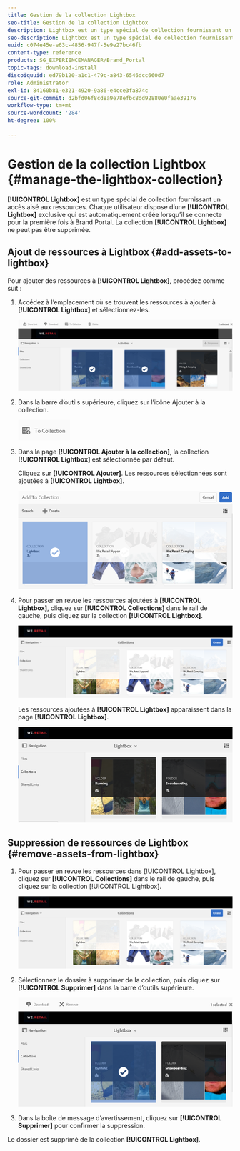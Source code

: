 ```yaml
---
title: Gestion de la collection Lightbox
seo-title: Gestion de la collection Lightbox
description: Lightbox est un type spécial de collection fournissant un accès aisé aux ressources. Chaque utilisateur dispose d’une Lightbox exclusive qui est automatiquement créée lorsqu’il se connecte pour la première fois à Brand Portal. La collection Lightbox ne peut pas être supprimée.
seo-description: Lightbox est un type spécial de collection fournissant un accès aisé aux ressources. Chaque utilisateur dispose d’une Lightbox exclusive qui est automatiquement créée lorsqu’il se connecte pour la première fois à Brand Portal. La collection Lightbox ne peut pas être supprimée.
uuid: c074e45e-e63c-4856-947f-5e9e27bc46fb
content-type: reference
products: SG_EXPERIENCEMANAGER/Brand_Portal
topic-tags: download-install
discoiquuid: ed79b120-a1c1-479c-a843-6546dcc660d7
role: Administrator
exl-id: 84160b81-e321-4920-9a86-e4cce3fa874c
source-git-commit: d2bfd06f8cd8a9e78efbc8dd92880e0faae39176
workflow-type: tm+mt
source-wordcount: '284'
ht-degree: 100%

---
```


# Gestion de la collection Lightbox {#manage-the-lightbox-collection}

**[!UICONTROL Lightbox]** est un type spécial de collection fournissant un accès aisé aux ressources. Chaque utilisateur dispose d’une **[!UICONTROL Lightbox]** exclusive qui est automatiquement créée lorsqu’il se connecte pour la première fois à Brand Portal. La collection **[!UICONTROL Lightbox]** ne peut pas être supprimée.

## Ajout de ressources à Lightbox {#add-assets-to-lightbox}

Pour ajouter des ressources à **[!UICONTROL Lightbox]**, procédez comme suit :

1. Accédez à l’emplacement où se trouvent les ressources à ajouter à **[!UICONTROL Lightbox]** et sélectionnez-les.

   ![](assets/link_sharing_assetselection.png)

1. Dans la barre d’outils supérieure, cliquez sur l’icône Ajouter à la collection.

   ![](assets/add_to_collection.png)

1. Dans la page **[!UICONTROL Ajouter à la collection]**, la collection **[!UICONTROL Lightbox]** est sélectionnée par défaut.

   Cliquez sur **[!UICONTROL Ajouter]**. Les ressources sélectionnées sont ajoutées à **[!UICONTROL Lightbox]**.

   ![](assets/add_to_collectionlightbox.png)

1. Pour passer en revue les ressources ajoutées à **[!UICONTROL Lightbox]**, cliquez sur **[!UICONTROL Collections]** dans le rail de gauche, puis cliquez sur la collection **[!UICONTROL Lightbox]**.

   ![](assets/collections_lightbox.png)

   Les ressources ajoutées à **[!UICONTROL Lightbox]** apparaissent dans la page **[!UICONTROL Lightbox]**.

   ![](assets/added_to_collectionlightbox.png)

## Suppression de ressources de Lightbox {#remove-assets-from-lightbox}

1. Pour passer en revue les ressources dans [!UICONTROL Lightbox], cliquez sur **[!UICONTROL Collections]** dans le rail de gauche, puis cliquez sur la collection [!UICONTROL Lightbox].

   ![](assets/collections_lightbox-1.png)

1. Sélectionnez le dossier à supprimer de la collection, puis cliquez sur **[!UICONTROL Supprimer]** dans la barre d’outils supérieure.

   ![](assets/collections_lightboxdelete.png)

1. Dans la boîte de message d’avertissement, cliquez sur **[!UICONTROL Supprimer]** pour confirmer la suppression.

Le dossier est supprimé de la collection **[!UICONTROL Lightbox]**.

